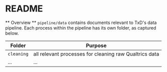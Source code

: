 # README 

** Overview ** 
`pipeline/data` contains documents relevant to TxD's data pipeline. Each process within the pipeline has its own folder, as captured below.

| Folder | Purpose |
| ------ | -------|
| `cleaning` | all relevant processes for cleaning raw Qualtrics data  |
| ... | ... |
